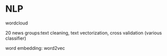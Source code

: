 # NLP

wordcloud

20 news groups:text cleaning, text vectorization, cross validation (various classifier)

word embedding: word2vec


